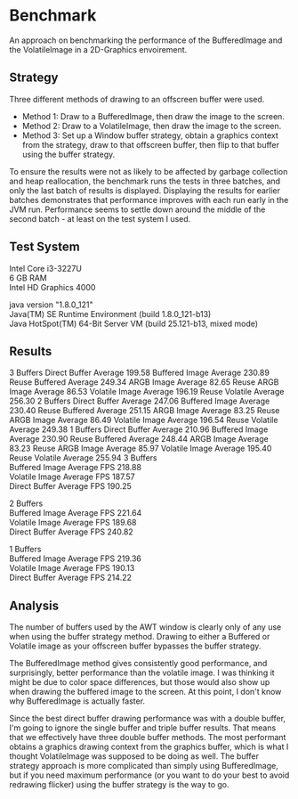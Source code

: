 # Benchmark
An approach on benchmarking the performance of the BufferedImage and the VolatileImage in a 2D-Graphics envoirement.

## Strategy
Three different methods of drawing to an offscreen buffer were used.
* Method 1: Draw to a BufferedImage, then draw the image to the screen.
* Method 2: Draw to a VolatileImage, then draw the image to the screen.
* Method 3: Set up a Window buffer strategy, obtain a graphics context from the strategy, draw to that offscreen buffer, then flip to that buffer using the buffer strategy.

To ensure the results were not as likely to be affected by garbage collection and heap reallocation, the benchmark runs the tests in three batches, and only the last batch of results is displayed.  Displaying the results for earlier batches demonstrates that performance improves with each run early in the JVM run.  Performance seems to settle down around the middle of the second batch - at least on the test system I used.

## Test System
Intel Core i3-3227U<br/>
6 GB RAM<br/>
Intel HD Graphics 4000 

java version "1.8.0_121"<br/>
Java(TM) SE Runtime Environment (build 1.8.0_121-b13)<br/>
Java HotSpot(TM) 64-Bit Server VM (build 25.121-b13, mixed mode)

## Results
3 Buffers
   Direct Buffer Average 199.58
     Buffered Image Average 230.89
       Reuse Buffered Average 249.34
             ARGB Image Average 82.65
	     Reuse ARGB Image Average 86.53
	       Volatile Image Average 196.19
	         Reuse Volatile Average 256.30
		 2 Buffers
		    Direct Buffer Average 247.06
		      Buffered Image Average 230.40
		        Reuse Buffered Average 251.15
			      ARGB Image Average 83.25
			      Reuse ARGB Image Average 86.49
			        Volatile Image Average 196.54
				  Reuse Volatile Average 249.38
				  1 Buffers
				     Direct Buffer Average 210.96
				       Buffered Image Average 230.90
				         Reuse Buffered Average 248.44
					       ARGB Image Average 83.23
					       Reuse ARGB Image Average 85.97
					         Volatile Image Average 195.40
						   Reuse Volatile Average 255.94
3 Buffers<br/>
Buffered Image Average FPS 218.88<br/>
Volatile Image Average FPS 187.57<br/>
Direct Buffer Average FPS 190.25

2 Buffers<br/>
Buffered Image Average FPS 221.64<br/>
Volatile Image Average FPS 189.68<br/>
Direct Buffer Average FPS 240.82

1 Buffers<br/>
Buffered Image Average FPS 219.36<br/>
Volatile Image Average FPS 190.13<br/>
Direct Buffer Average FPS 214.22

## Analysis
The number of buffers used by the AWT window is clearly only of any use when using the buffer strategy method.  Drawing to either a Buffered or Volatile image as your offscreen buffer bypasses the buffer strategy.

The BufferedImage method gives consistently good performance, and surprisingly, better performance than the volatile image.  I was thinking it might be due to color space differences, but those would also show up when drawing the buffered image to the screen.  At this point, I don't know why BufferedImage is actually faster.

Since the best direct buffer drawing performance was with a double buffer, I'm going to ignore the single buffer and triple buffer results.  That means that we effectively have three double buffer methods.  The most performant obtains a graphics drawing context from the graphics buffer, which is what I thought VolatileImage was supposed to be doing as well.  The buffer strategy approach is more complicated than simply using BufferedImage, but if you need maximum performance (or you want to do your best to avoid redrawing flicker) using the buffer strategy is the way to go.
